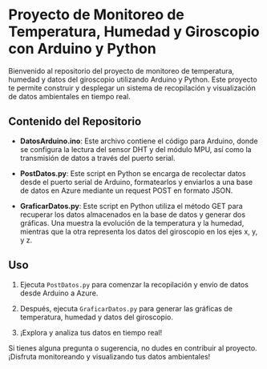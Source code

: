 # Proyecto de Monitoreo de Temperatura, Humedad y Giroscopio con Arduino y Python

Bienvenido al repositorio del proyecto de monitoreo de temperatura, humedad y datos del giroscopio utilizando Arduino y Python. Este proyecto te permite construir y desplegar un sistema de recopilación y visualización de datos ambientales en tiempo real.

## Contenido del Repositorio

- **DatosArduino.ino**: Este archivo contiene el código para Arduino, donde se configura la lectura del sensor DHT y del módulo MPU, así como la transmisión de datos a través del puerto serial.

- **PostDatos.py**: Este script en Python se encarga de recolectar datos desde el puerto serial de Arduino, formatearlos y enviarlos a una base de datos en Azure mediante un request POST en formato JSON.

- **GraficarDatos.py**: Este script en Python utiliza el método GET para recuperar los datos almacenados en la base de datos y generar dos gráficas. Una muestra la evolución de la temperatura y la humedad, mientras que la otra representa los datos del giroscopio en los ejes x, y, y z.

## Uso

1. Ejecuta `PostDatos.py` para comenzar la recopilación y envío de datos desde Arduino a Azure.

2. Después, ejecuta `GraficarDatos.py` para generar las gráficas de temperatura, humedad y datos del giroscopio.

3. ¡Explora y analiza tus datos en tiempo real!

Si tienes alguna pregunta o sugerencia, no dudes en contribuir al proyecto. ¡Disfruta monitoreando y visualizando tus datos ambientales!
